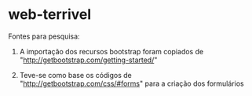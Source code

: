 # web-terrivel

Fontes para pesquisa:

1) A importação dos recursos bootstrap foram copiados de "http://getbootstrap.com/getting-started/"

2) Teve-se como base os códigos de "http://getbootstrap.com/css/#forms" para a criação dos formulários
